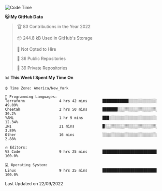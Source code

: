 <!--START_SECTION:waka-->
![Code Time](http://img.shields.io/badge/Code%20Time-95%20hrs%2055%20mins-blue)

**🐱 My GitHub Data** 

> 🏆 83 Contributions in the Year 2022
 > 
> 📦 244.8 kB Used in GitHub's Storage 
 > 
> 🚫 Not Opted to Hire
 > 
> 📜 36 Public Repositories 
 > 
> 🔑 39 Private Repositories  
 > 
📊 **This Week I Spent My Time On** 

```text
⌚︎ Time Zone: America/New_York

💬 Programming Languages: 
Terraform                4 hrs 42 mins       ████████████░░░░░░░░░░░░░   49.89% 
Cheetah                  2 hrs 50 mins       ███████░░░░░░░░░░░░░░░░░░   30.2% 
YAML                     1 hr 9 mins         ███░░░░░░░░░░░░░░░░░░░░░░   12.34% 
INI                      21 mins             █░░░░░░░░░░░░░░░░░░░░░░░░   3.89% 
Other                    16 mins             ░░░░░░░░░░░░░░░░░░░░░░░░░   2.88%

🔥 Editors: 
VS Code                  9 hrs 25 mins       █████████████████████████   100.0%

💻 Operating System: 
Linux                    9 hrs 25 mins       █████████████████████████   100.0%

```


 Last Updated on 22/09/2022
<!--END_SECTION:waka-->